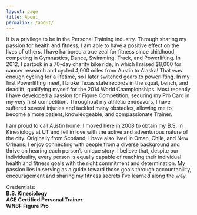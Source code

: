 ```yaml
---
layout: page
title: About
permalink: /about/
---
```

It is a privilege to be in the Personal Training industry. Through sharing my passion for health and fitness, I am able to have a positive effect
on the lives of others. I have harbored a true zeal for fitness since childhood, competing in Gymnastics, Dance, Swimming, Track, and Powerlifting. 
In 2012, I partook in a 70-day charity bike ride, in which I raised $8,000 for cancer research and cycled 4,000 miles from Austin to Alaska! That was 
enough cycling for a lifetime, so I later switched gears to powerlifting. In my first Powerlifting meet, I broke Texas state records in the squat, bench, 
and deadlift, qualifying myself for the 2014 World Championships. Most recently I have developed a passion for Figure Competition, securing my Pro 
Card in my very first competition. Throughout my athletic endeavors, I have suffered several injuries and tackled many obstacles, allowing me to 
become a more patient, knowledgeable, and compassionate Trainer.
 
I am proud to call Austin home. I moved here in 2008 to obtain my B.S. in Kinesiology at UT and fell in love with the active and adventurous 
nature of the city. Originally from Scotland, I have also lived in Oman, Chile, and New Orleans. I enjoy connecting with people from a diverse 
background and thrive on hearing each person’s unique story. I believe that, despite our individuality, every person is equally capable of reaching 
their individual health and fitness goals with the right commitment and determination. My passion lies in serving as a guide toward those goals 
through accountability, encouragement and sharing my fitness secrets I’ve learned along the way. 

Credentials:  
**B.S. Kinesiology**  
**ACE Certified Personal Trainer**  
**WNBF Figure Pro**

